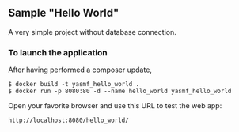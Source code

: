 ## Sample "Hello World"

A very simple project without database connection.

### To launch the application

After having performed a composer update, 

```
$ docker build -t yasmf_hello_world . 
$ docker run -p 8080:80 -d --name hello_world yasmf_hello_world
```

Open your favorite browser and use this URL to test the web app:

`http://localhost:8080/hello_world/`

